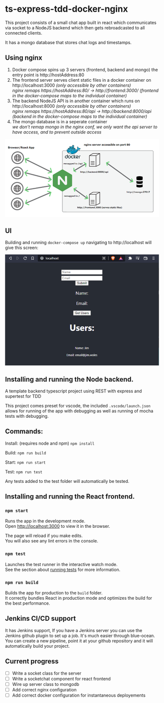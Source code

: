 # ts-express-tdd-docker-nginx

This project consists of a small chat app built in react which communicates via socket to a NodeJS backend which then gets rebroadcasted to all connected clients. 


It has a mongo database that stores chat logs and timestamps. 


## Using nginx
1. Docker compose spins up 3 servers (frontend, backend and mongo) the entry point is http://hostAddress:80
2. The frontend server serves client static files in a docker container on http://localhost:3000 _(only accessible by other containers)_ <br>
 _nginx remaps https://hostAddress:80/ -> http://frontend:3000/   (frontend in the docker-compose maps to the individual container)_
3. The backend NodeJS API is in another container which runs on http://localhost:8000 _(only accessible by other containers)_ <br> 
 _nginx remaps https://hostAddress:80/api -> http://backend:8000/api (backend in the docker-compose maps to the individual container)_
4. The mongo database is in a seperate container <br>
_we don't remap mongo in the nginx conf, we only want the api server to have access, and to prevent outside access_
<img src="ts-react-nginx-example.png" style="width: 800px" />

<br/>

## UI

Building and running ```docker-compose up``` navigating to http://localhost will give this screen: 

<img src="app.PNG" style="width: 600px" />

## Installing and running the Node backend.

A template backend typescript project using REST with express and supertest for TDD

This project comes preset for vscode, the included ```.vscode/launch.json``` allows for running of the app with debugging as well as running of mocha tests with debugging. 

## Commands:

Install: (requires node and npm)
``` npm install ```

Build: 
``` npm run build ```

Start:
``` npm run start ```

Test:
``` npm run test ```

Any tests added to the test folder will automatically be tested. 

## Installing and running the React frontend.

### `npm start`

Runs the app in the development mode.\
Open [http://localhost:3000](http://localhost:3000) to view it in the browser.

The page will reload if you make edits.\
You will also see any lint errors in the console.

### `npm test`

Launches the test runner in the interactive watch mode.\
See the section about [running tests](https://facebook.github.io/create-react-app/docs/running-tests) for more information.

### `npm run build`

Builds the app for production to the `build` folder.\
It correctly bundles React in production mode and optimizes the build for the best performance.


## Jenkins CI/CD support
It has Jenkins support, If you have a Jenkins server you can use the Jenkins github plugin to set up a job. It's much easier through blue-ocean. You can create a new pipeline, point it at your github repository and it will automatically build your project.


## Current progress

- [ ] Write a socket class for the server 
- [ ] Write a socketchat component for react frontend
- [ ] Wire up server class to mongodb 
- [ ] Add correct nginx configuration
- [ ] Add correct docker configuration for instantaneous deployements
